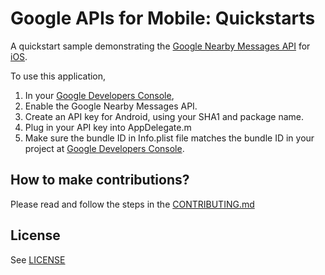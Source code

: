 # Google APIs for Mobile: Quickstarts 

A quickstart sample demonstrating the [Google Nearby Messages API](https://developers.google.com/nearby) for
[iOS](https://developers.google.com/ios).

To use this application,

1. In your [Google Developers Console](https://console.developers.google.com),
 1. Enable the Google Nearby Messages API.
 1. Create an API key for Android, using your SHA1 and package name.
1. Plug in your API key into AppDelegate.m
1. Make sure the bundle ID in Info.plist file matches the bundle ID in your project at [Google Developers Console](https://console.developers.google.com).

## How to make contributions?
Please read and follow the steps in the [CONTRIBUTING.md](CONTRIBUTING.md)

## License
See [LICENSE](LICENSE)
